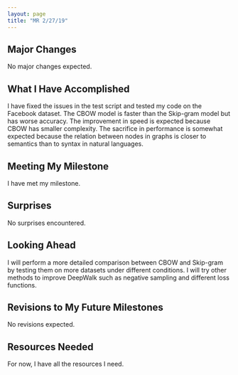 ```yaml
--- 
layout: page 
title: "MR 2/27/19"
---
```


## Major Changes
No major changes expected.

## What I Have Accomplished
I have fixed the issues in the test script and tested my code on the Facebook dataset. The CBOW model is faster than the Skip-gram model but has worse accuracy. The improvement in speed is expected because CBOW has smaller complexity. The sacrifice in performance is somewhat expected because the relation between nodes in graphs is closer to semantics than to syntax in natural languages.

## Meeting My Milestone
I have met my milestone.

## Surprises
No surprises encountered.

## Looking Ahead
I will perform a more detailed comparison between CBOW and Skip-gram by testing them on more datasets under different conditions. I will try other methods to improve DeepWalk such as negative sampling and different loss functions.

## Revisions to My Future Milestones
No revisions expected.

## Resources Needed
For now, I have all the resources I need.
